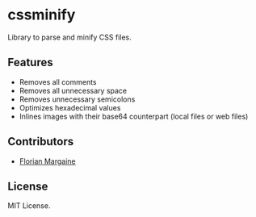 # cssminify

Library to parse and minify CSS files.

## Features

- Removes all comments
- Removes all unnecessary space
- Removes unnecessary semicolons
- Optimizes hexadecimal values
- Inlines images with their base64 counterpart (local files or web files)

## Contributors

- [Florian Margaine](http://margaine.com)

## License

MIT License.
